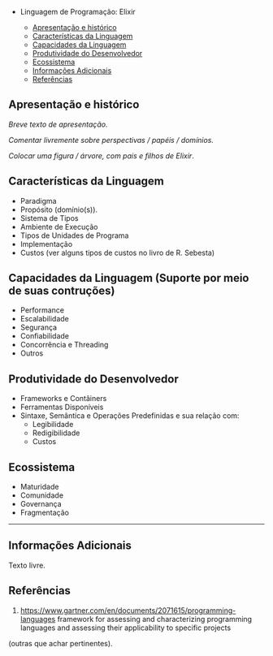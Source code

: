 <!--
Adaptado para 2022 por Christina von Flach.

Contribuidores:
+ Kenia e Luiz
+ Mauricio Santiago, Gustavo Santos, Matheus Novais, Ivens Joris, Matheus Silva
+ Álvaro Souza Oliveira; Carlos Mosselman Cabral Neto; Thiago Vieira Souza Andrade; Caio Nery Matos Santos; Vanessa Machado Araújo
+ Daniel

Fontes:
+ Criação do TOC: Table of contents generated with markdown-toc](http://ecotrust-canada.github.io/markdown-toc/)
---
--> 

+ Linguagem de Programação: Elixir

  * [Apresentação e histórico](#apresenta--o-e-hist-rico)
  * [Características da Linguagem](#caracter-sticas-da-linguagem)
  * [Capacidades da Linguagem](#capacidades-da-linguagem)
  * [Produtividade do Desenvolvedor](#produtividade-do-desenvolvedor)
  * [Ecossistema](#ecossistema)
  * [Informações Adicionais](#informa--es-adicionais)
  * [Referências](#refer-ncias)

## Apresentação e histórico

_Breve texto de apresentação._

_Comentar livremente sobre perspectivas / papéis / domínios._

_Colocar uma figura / árvore, com pais e filhos de Elixir_.

## Características da Linguagem
  + Paradigma
  + Propósito (domínio(s)).
  + Sistema de Tipos
  + Ambiente de Execução
  + Tipos de Unidades de Programa
  + Implementação
  + Custos (ver alguns tipos de custos no livro de R. Sebesta)


## Capacidades da Linguagem (Suporte por meio de suas contruções)
  + Performance
  + Escalabilidade
  + Segurança 
  + Confiabilidade
  + Concorrência e Threading 
  + Outros


## Produtividade do Desenvolvedor
  + Frameworks e Contâiners
  + Ferramentas Disponíveis
  + Sintaxe, Semântica e Operações Predefinidas e sua relação com:
    + Legibilidade
    + Redigibilidade
    + Custos 

## Ecossistema
  + Maturidade
  + Comunidade
  + Governança
  + Fragmentação

---

## Informações Adicionais

Texto livre.

## Referências 

1. https://www.gartner.com/en/documents/2071615/programming-languages 
framework for assessing and characterizing programming languages and assessing their applicability to specific projects

(outras que achar pertinentes).

